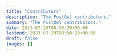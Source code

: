 ```yaml
---
title: "Contributors"
description: "The PostOwl contributors."
summary: "The PostOwl contributors."
date: 2023-07-29T08:50:29+00:00
lastmod: 2023-07-29T08:50:29+00:00
draft: false
images: []
---
```

